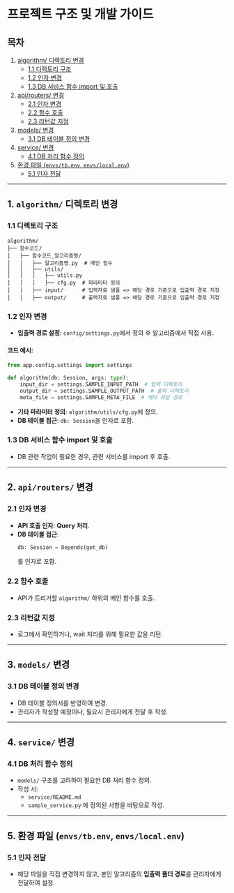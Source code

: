 # 프로젝트 구조 및 개발 가이드
## 목차
1. [algorithm/ 디렉토리 변경](#1-algorithm-디렉토리-변경)
   - [1.1 디렉토리 구조](#11-디렉토리-구조)
   - [1.2 인자 변경](#12-인자-변경)
   - [1.3 DB 서비스 함수 import 및 호출](#13-db-서비스-함수-import-및-호출)
2. [api/routers/ 변경](#2-apirouters-변경)
   - [2.1 인자 변경](#21-인자-변경)
   - [2.2 함수 호출](#22-함수-호출)
   - [2.3 리턴값 지정](#23-리턴값-지정)
3. [models/ 변경](#3-models-변경)
   - [3.1 DB 테이블 정의 변경](#31-db-테이블-정의-변경)
4. [service/ 변경](#4-service-변경)
   - [4.1 DB 처리 함수 정의](#41-db-처리-함수-정의)
5. [환경 파일 (`envs/tb.env`, `envs/local.env`)](#5-환경-파일-envstbenv-envslocalenv)
   - [5.1 인자 전달](#51-인자-전달)

---
## 1. `algorithm/` 디렉토리 변경

### 1.1 디렉토리 구조
```
algorithm/
├── 함수코드/
│   ├── 함수코드_알고리즘명/
│   │   ├── 알고리즘명.py  # 메인 함수
│   │   ├── utils/
│   │   │   ├── utils.py
│   │   │   ├── cfg.py  # 파라미터 정의
│   │   ├── input/      # 입력자료 샘플 => 해당 경로 기준으로 입출력 경로 지정
│   │   ├── output/     # 출력자료 샘플 => 해당 경로 기준으로 입출력 경로 지정
```

### 1.2 인자 변경
- **입출력 경로 설정**: `config/settings.py`에서 정의 후 알고리즘에서 직접 사용.

#### 코드 예시:
```python
from app.config.settings import settings

def algorithm(db: Session, args: type):
    input_dir = settings.SAMPLE_INPUT_PATH  # 입력 디렉토리
    output_dir = settings.SAMPLE_OUTPUT_PATH  # 출력 디렉토리
    meta_file = settings.SAMPLE_META_FILE  # 메타 파일 경로
```

- **기타 파라미터 정의**: `algorithm/utils/cfg.py`에 정의.
- **DB 테이블 접근**: `db: Session`을 인자로 포함.

### 1.3 DB 서비스 함수 import 및 호출
- DB 관련 작업이 필요한 경우, 관련 서비스를 import 후 호출.

---

## 2. `api/routers/` 변경

### 2.1 인자 변경
- **API 호출 인자**: **Query 처리**.
- **DB 테이블 접근**: 
  ```python
  db: Session = Depends(get_db)
  ```
  를 인자로 포함.

### 2.2 함수 호출
- API가 트리거할 `algorithm/` 하위의 메인 함수를 호출.

### 2.3 리턴값 지정
- 로그에서 확인하거나, wait 처리를 위해 필요한 값을 리턴.

---

## 3. `models/` 변경

### 3.1 DB 테이블 정의 변경
- DB 테이블 정의서를 반영하여 변경.
- 관리자가 작성할 예정이나, 필요시 관리자에게 전달 후 작성.

---

## 4. `service/` 변경

### 4.1 DB 처리 함수 정의
- `models/` 구조를 고려하여 필요한 DB 처리 함수 정의.
- 작성 시:
  - `service/README.md`
  - `sample_service.py`
  에 정의된 사항을 바탕으로 작성.

---

## 5. 환경 파일 (`envs/tb.env`, `envs/local.env`)

### 5.1 인자 전달
- 해당 파일을 직접 변경하지 않고, 본인 알고리즘의 **입출력 폴더 경로**를 관리자에게 전달하여 설정.
